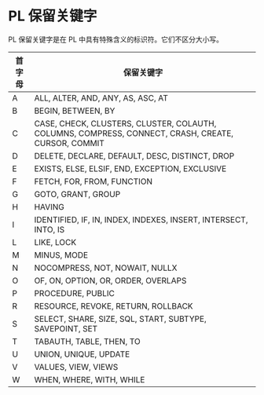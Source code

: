 PL 保留关键字 
=============================

PL 保留关键字是在 PL 中具有特殊含义的标识符。它们不区分大小写。


| 首字母 |                                               保留关键字                                                |
|-----|----------------------------------------------------------------------------------------------------|
| A   | ALL, ALTER, AND, ANY, AS, ASC, AT                                                                  |
| B   | BEGIN, BETWEEN, BY                                                                                 |
| C   | CASE, CHECK, CLUSTERS, CLUSTER, COLAUTH, COLUMNS, COMPRESS, CONNECT, CRASH, CREATE, CURSOR, COMMIT |
| D   | DELETE, DECLARE, DEFAULT, DESC, DISTINCT, DROP                                                     |
| E   | EXISTS, ELSE, ELSIF, END, EXCEPTION,  EXCLUSIVE                                                    |
| F   | FETCH, FOR, FROM, FUNCTION                                                                         |
| G   | GOTO, GRANT, GROUP                                                                                 |
| H   | HAVING                                                                                             |
| I   | IDENTIFIED, IF, IN, INDEX, INDEXES, INSERT, INTERSECT, INTO, IS                                    |
| L   | LIKE, LOCK                                                                                         |
| M   | MINUS, MODE                                                                                        |
| N   | NOCOMPRESS, NOT, NOWAIT, NULLX                                                                     |
| O   | OF, ON, OPTION, OR, ORDER, OVERLAPS                                                                |
| P   | PROCEDURE, PUBLIC                                                                                  |
| R   | RESOURCE, REVOKE, RETURN, ROLLBACK                                                                 |
| S   | SELECT, SHARE, SIZE, SQL, START, SUBTYPE, SAVEPOINT, SET                                           |
| T   | TABAUTH, TABLE, THEN, TO                                                                           |
| U   | UNION, UNIQUE, UPDATE                                                                              |
| V   | VALUES, VIEW, VIEWS                                                                                |
| W   | WHEN, WHERE, WITH, WHILE                                                                           |



